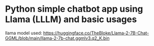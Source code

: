 # Python simple chatbot app using Llama (LLLM) and basic usages

llama model used: https://huggingface.co/TheBloke/Llama-2-7B-Chat-GGML/blob/main/llama-2-7b-chat.ggmlv3.q2_K.bin
